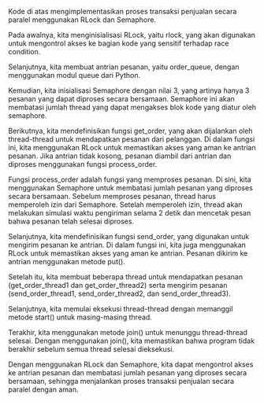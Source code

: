 Kode di atas mengimplementasikan proses transaksi penjualan secara paralel menggunakan RLock dan Semaphore.

Pada awalnya, kita menginisialisasi RLock, yaitu rlock, yang akan digunakan untuk mengontrol akses ke bagian kode yang sensitif terhadap race condition.

Selanjutnya, kita membuat antrian pesanan, yaitu order_queue, dengan menggunakan modul queue dari Python.

Kemudian, kita inisialisasi Semaphore dengan nilai 3, yang artinya hanya 3 pesanan yang dapat diproses secara bersamaan. Semaphore ini akan membatasi jumlah thread yang dapat mengakses blok kode yang diatur oleh semaphore.

Berikutnya, kita mendefinisikan fungsi get_order, yang akan dijalankan oleh thread-thread untuk mendapatkan pesanan dari pelanggan. Di dalam fungsi ini, kita menggunakan RLock untuk memastikan akses yang aman ke antrian pesanan. Jika antrian tidak kosong, pesanan diambil dari antrian dan diproses menggunakan fungsi process_order.

Fungsi process_order adalah fungsi yang memproses pesanan. Di sini, kita menggunakan Semaphore untuk membatasi jumlah pesanan yang diproses secara bersamaan. Sebelum memproses pesanan, thread harus memperoleh izin dari Semaphore. Setelah memperoleh izin, thread akan melakukan simulasi waktu pengiriman selama 2 detik dan mencetak pesan bahwa pesanan telah selesai diproses.

Selanjutnya, kita mendefinisikan fungsi send_order, yang digunakan untuk mengirim pesanan ke antrian. Di dalam fungsi ini, kita juga menggunakan RLock untuk memastikan akses yang aman ke antrian. Pesanan dikirim ke antrian menggunakan metode put().

Setelah itu, kita membuat beberapa thread untuk mendapatkan pesanan (get_order_thread1 dan get_order_thread2) serta mengirim pesanan (send_order_thread1, send_order_thread2, dan send_order_thread3).

Selanjutnya, kita memulai eksekusi thread-thread dengan memanggil metode start() untuk masing-masing thread.

Terakhir, kita menggunakan metode join() untuk menunggu thread-thread selesai. Dengan menggunakan join(), kita memastikan bahwa program tidak berakhir sebelum semua thread selesai dieksekusi.

Dengan menggunakan RLock dan Semaphore, kita dapat mengontrol akses ke antrian pesanan dan membatasi jumlah pesanan yang diproses secara bersamaan, sehingga menjalankan proses transaksi penjualan secara paralel dengan aman.